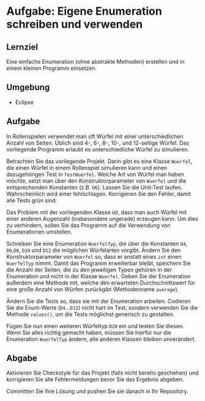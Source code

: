 # Aufgabe: Eigene Enumeration schreiben und verwenden

## Lernziel

Eine einfache Enumeration (ohne abstrakte Methoden) erstellen und in einem kleinen Programm einsetzen.


## Umgebung

  * Eclipse


## Aufgabe

In Rollenspielen verwendet man oft Würfel mit einer unterschiedlichen Anzahl von Seiten. Üblich sind 4-, 6-, 8-, 10-, und 12-seitige Würfel. Das vorliegende Programm erlaubt es unterschiedliche Würfel zu simulieren.

Betrachten Sie das vorliegende Projekt. Darin gibt es eine Klasse `Wuerfel`, die einen Würfel in einem Rollenspiel simulieren kann und einen dazugehörigen Test in `TestWuerfel`. Welche Art von Würfel man haben möchte, setzt man über den Konstruktorparameter von `Wuerfel` und die entsprechenden Konstanten (z.B. `D6`). Lassen Sie die Unit-Test laufen. Wahrscheinlich wird einer fehlschlagen. Korrigieren Sie den Fehler, damit alle Tests grün sind.

Das Problem mit der vorliegenden Klasse ist, dass man auch Würfel mit einer anderen Augenzahl (insbesondere ungerade) erzeugen kann. Um dies zu verhindern, sollen Sie das Programm auf die Verwendung von Enumerationen umstellen.

Schreiben Sie eine Enumeration `WuerfelTyp`, die über die Konstanten `D4`, `D6`,`D8`, `D10` und `D12` die möglichen Würfelarten vorgibt. Ändern Sie den Konstruktorparameter von `Wuerfel` so, dass er anstatt eines `int` einen `WuerfelTyp` nimmt. Damit das Programm erweiterbar bleibt, speichern Sie die Anzahl der Seiten, die zu den jeweiligen Typen gehören in der Enumeration und nicht in der Klasse `Wuerfel`. Geben Sie der Enumeration außerdem eine Methode mit, welche den erwarteten Durchschnittswert für eine große Anzahl von Würfen zurückgibt (Methodenname `average`).

Ändern Sie die Tests so, dass sie mit der Enumeration arbeiten. Codieren Sie die Enum-Werte (`D4`...`D12`) nicht hart im Test, sondern verwenden Sie die Methode `values()`, um die Tests möglichst generisch zu gestalten.

Fügen Sie nun einen weiteren Würfeltyp `D20` ein und testen Sie diesen. Wenn Sie alles richtig gemacht haben, müssen Sie hierfür nur die Enumeration `WuerfelTyp` ändern, alle anderen Klassen bleiben unverändert.


## Abgabe

Aktivieren Sie Checkstyle für das Projekt (falls nicht bereits geschehen) und korrigieren Sie alle Fehlermeldungen bevor Sie das Ergebnis abgeben.

Committen Sie Ihre Lösung und pushen Sie sie danach in Ihr Repository.
